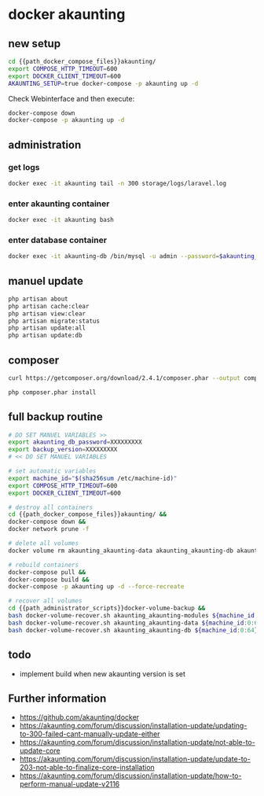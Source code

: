 # docker akaunting

## new setup
```bash
cd {{path_docker_compose_files}}akaunting/
export COMPOSE_HTTP_TIMEOUT=600
export DOCKER_CLIENT_TIMEOUT=600
AKAUNTING_SETUP=true docker-compose -p akaunting up -d
```

Check Webinterface and then execute: 

```bash
docker-compose down
docker-compose -p akaunting up -d
```

## administration

### get logs

```bash
docker exec -it akaunting tail -n 300 storage/logs/laravel.log 
```

### enter akaunting container

```bash
docker exec -it akaunting bash
```

### enter database container

```bash
docker exec -it akaunting-db /bin/mysql -u admin --password=$akaunting_db_password akaunting
```

## manuel update
```bash
php artisan about
php artisan cache:clear
php artisan view:clear
php artisan migrate:status
php artisan update:all
php artisan update:db
```

## composer
```bash
curl https://getcomposer.org/download/2.4.1/composer.phar --output composer.phar
```

```bash
php composer.phar install
```

## full backup routine

```bash
# DO SET MANUEL VARIABLES >>
export akaunting_db_password=XXXXXXXXX
export backup_version=XXXXXXXXX
# << DO SET MANUEL VARIABLES

# set automatic variables
export machine_id="$(sha256sum /etc/machine-id)"
export COMPOSE_HTTP_TIMEOUT=600
export DOCKER_CLIENT_TIMEOUT=600

# destroy all containers
cd {{path_docker_compose_files}}akaunting/ && 
docker-compose down &&
docker network prune -f

# delete all volumes
docker volume rm akaunting_akaunting-data akaunting_akaunting-db akaunting_akaunting-modules

# rebuild containers
docker-compose pull &&
docker-compose build &&
docker-compose -p akaunting up -d --force-recreate

# recover all volumes
cd {{path_administrator_scripts}}docker-volume-backup &&
bash docker-volume-recover.sh akaunting_akaunting-modules ${machine_id:0:64} "$backup_version" &&
bash docker-volume-recover.sh akaunting_akaunting-data ${machine_id:0:64} "$backup_version" &&
bash docker-volume-recover.sh akaunting_akaunting-db ${machine_id:0:64} "$backup_version" akaunting-db "$akaunting_db_password" akaunting

```

## todo 
- implement build when new akaunting version is set

## Further information
- https://github.com/akaunting/docker
- https://akaunting.com/forum/discussion/installation-update/updating-to-300-failed-cant-manually-update-either
- https://akaunting.com/forum/discussion/installation-update/not-able-to-update-core
- https://akaunting.com/forum/discussion/installation-update/update-to-203-not-able-to-finalize-core-installation
- https://akaunting.com/forum/discussion/installation-update/how-to-perform-manual-update-v2116